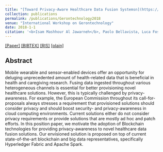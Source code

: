 ```yaml
---
title: "[Toward Privacy-Aware Healthcare Data Fusion Systemsn](https://link.springer.com/chapter/10.1007/978-3-030-16028-9_3)"
collection: publications
permalink: /publications/Gerontechnology2018
venue: "International Workshop on Gerontechnology"
date: 2018-1-1
citation: '<b>Isam Mashhour Al Jawarneh</b>, Paolo Bellavista, Luca Foschini, Rebecca Montanari, Javier Berrocal, Juan M Murillo'
---
```

[[Paper]](https://dspace.uevora.pt/rdpc/bitstream/10174/25663/1/LIVRO-2019_Book_Gerontechnology.pdf#page=38) [[BIBTEX]](http://IsamAljawarneh.github.io/files/bib/EAI2018.bib) [[RIS]](http://IsamAljawarneh.github.io/files/ris/EAI2018.ris) [[plain]](http://IsamAljawarneh.github.io/files/txt/EAI2018.txt) 



## Abstract
Mobile wearable and sensor-enabled devices offer an opportunity for deluging unprecedented amount of health-related data that is beneficial in health and caregiving research. Fusing data ingested throughout various heterogeneous channels is essential for better provisioning novel healthcare solutions. However, this is typically challenged by privacy-awareness. For example, the European Commission throughout its call-for-proposals always stresses a requirement that provisioned solutions should consider privacy and should boost security- and privacy-awareness in cloud computing environments. Current solutions either do not consider privacy requirements or provide solutions that are mostly ad hoc and patch efforts. In this position paper, we motivate the adoption of Blockchain technologies for providing privacy-awareness to novel healthcare data fusion solutions. Our envisioned solution is proposed on top of current state-of-the-art blockchain and big data representatives, specifically Hyperledger Fabric and Apache Spark.
